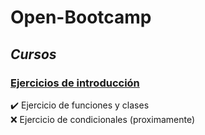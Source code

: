 # Open-Bootcamp

## _Cursos_

### [Ejercicios de introducción](https://github.com/JGRoldan/Open-Bootcamp/tree/main/EjerciciosDeIntroduccion)
:heavy_check_mark: Ejercicio de funciones y clases  
:x: Ejercicio de condicionales (proximamente)  

